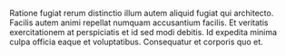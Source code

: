 Ratione fugiat rerum distinctio illum autem aliquid fugiat qui architecto. Facilis autem animi repellat numquam accusantium facilis. Et veritatis exercitationem at perspiciatis et id sed modi debitis. Id expedita minima culpa officia eaque et voluptatibus. Consequatur et corporis quo et.